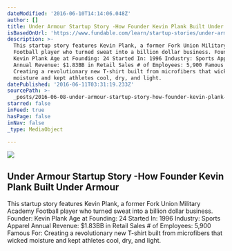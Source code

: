 ```yaml
---
dateModified: '2016-06-10T14:14:06.048Z'
author: []
title: Under Armour Startup Story -How Founder Kevin Plank Built Under Armour
isBasedOnUrl: 'https://www.fundable.com/learn/startup-stories/under-armour'
description: >-
  This startup story features Kevin Plank, a former Fork Union Military Academy
  Football player who turned sweat into a billion dollar business. Founder:
  Kevin Plank Age at Founding: 24 Started In: 1996 Industry: Sports Apparel
  Annual Revenue: $1.83BB in Retail Sales # of Employees: 5,900 Famous For:
  Creating a revolutionary new T-shirt built from microfibers that wicked
  moisture and kept athletes cool, dry, and light.
datePublished: '2016-06-11T03:31:19.233Z'
sourcePath: >-
  _posts/2016-06-08-under-armour-startup-story-how-founder-kevin-plank-built-un.md
starred: false
inFeed: true
hasPage: false
inNav: false
_type: MediaObject

---
```

<article style=""><img src="https://www.fundable.com/wp-content/uploads/2014/01/Kevin-Plank-Under-Armour-Founder-717x323.jpg" /><h1>Under Armour Startup Story -How Founder Kevin Plank Built Under Armour</h1><p>This startup story features Kevin Plank, a former Fork Union Military Academy Football player who turned sweat into a billion dollar business. Founder: Kevin Plank Age at Founding: 24 Started In: 1996 Industry: Sports Apparel Annual Revenue: $1.83BB in Retail Sales # of Employees: 5,900 Famous For: Creating a revolutionary new T-shirt built from microfibers that wicked moisture and kept athletes cool, dry, and light.</p></article>